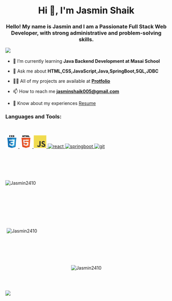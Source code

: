 <h1 align="center">Hi 👋, I'm Jasmin Shaik</h1>

<h3 align="center">Hello! My name is Jasmin and I am a Passionate Full Stack Web Developer, with strong administrative and problem-solving skills.</h3>

<div margin="auto" hight="300px" border="1px" solid "green"><img src="https://cdn.dribbble.com/users/4055494/screenshots/15215756/media/d2b66c4ca0192aa26d103448b3d1518b.gif" width=400/></div>



- 🌱 I’m currently learning **Java Backend Development at Masai School**
- 💬 Ask me about  **HTML,CSS,JavaScript,Java,SpringBoot,SQL,JDBC**
- 👨‍💻 All of my projects are available at  **<a href="https://Jasmin2410.github.io/">Protfolio</a>**

- 📫 How to reach me **jasminshaik005@gmail.com**
- 📄 Know about my experiences <a href="https://drive.google.com/file/d/1UPjs4mElLoNl869vxKXq_YCSisOWX8vk/view?usp=share_link">Resume</a>


<h3 align="left">Languages and Tools:</h3>
<br/>

<p align="left"> <a href="https://www.w3schools.com/css/" target="_blank" rel="noreferrer"> <img  src="https://raw.githubusercontent.com/devicons/devicon/master/icons/css3/css3-original-wordmark.svg" alt="css3" width="40" height="40" margin/> <a href="https://www.w3.org/html/" target="_blank" rel="noreferrer"> <img src="https://raw.githubusercontent.com/devicons/devicon/master/icons/html5/html5-original-wordmark.svg" alt="html5" width="40" height="40" gap="250px"/> </a> <a href="https://developer.mozilla.org/en-US/docs/Web/JavaScript" target="_blank" rel="noreferrer"> <img src="https://raw.githubusercontent.com/devicons/devicon/master/icons/javascript/javascript-original.svg" alt="javascript" width="40" height="40" gap="250px"/> </a> <a href="https://reactjs.org/" target="_blank" rel="noreferrer"> <img src="https://tse4.mm.bing.net/th?id=OIP.i41rp67jWgPhhHbxC617lgAAAA&pid=Api&P=0" alt="react" width="40" height="40" gap="250px"/> </a> <a href="https://redux.js.org" target="_blank" rel="noreferrer"> <img src="https://tse1.mm.bing.net/th?id=OIP.Yr6ftuHXFm6cvu7ZEwlnUgHaHa&pid=Api&P=0" alt="springboot" width="40" height="40" gap="250px"/> </a>
 </a> <a href="https://git-scm.com/" target="_blank" rel="noreferrer"> <img src="https://tse3.mm.bing.net/th?id=OIP.-UxRkS1XKkPRaBTG5aGVSAHaHa&pid=Api&P=0" alt="git" width="40" height="40" gap="250px"/> </a>
</p>
<br></br>
<br></br>



<p><img align="center" src="https://github-readme-stats.vercel.app/api/top-langs?username=Jasmin2410&show_icons=true&locale=en&layout=compact" alt="Jasmin2410" /></p>
<br></br>
<br></br>
<br></br>

<p>&nbsp;<img align="center" src="https://github-readme-stats.vercel.app/api?username=Jasmin2410&show_icons=true&locale=en" alt="Jasmin2410"/></p>
<br></br>
<br></br>

</a> </p>
<p align="center">
  <img align="center" src="https://github-readme-streak-stats.herokuapp.com/?user=Jasmin2410&theme=algolia" alt="Jasmin2410" />
</p>
<br></br>


[![](https://visitcount.itsvg.in/api?id=Jasmin2410&icon=0&color=0)](https://visitcount.itsvg.in)
